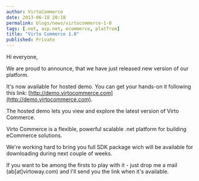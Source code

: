 ```yaml
---
author: VirtoCommerce
date: 2013-06-18 20:18
permalink: blogs/news/virtocommerce-1-0
tags: [.net, asp.net, ecommerce, platfrom]
title: "Virto Commerce 1.0"
published: Private
---
```

Hi everyone,

We are proud to announce, that we have just released new version of our platform.
<!--excerpt-->
It's now available for hosted demo. You can get your hands-on it following this link: [http://demo.virtocommerce.com](http://demo.virtocommerce.com).

The hosted demo lets you view and explore the latest version of Virto Commerce.

Virto Commerce is a flexible, powerful scalable .net platform for building eCommerce solutions.

We're working hard to bring you full SDK package wich will be available for downloading during next couple of weeks.

If you want to be among the firsts to play with it - just drop me a mail (ab[at]virtoway.com) and I'll send you the link when it's available.